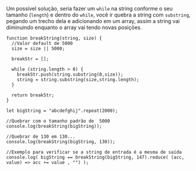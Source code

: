 Um possível solução, seria fazer um `while` na string conforme o seu tamanho (`length`) e dentro do `while`, você ir quebra a string com `substring`, pegando um trecho dela e adicionando em um array, assim a string vai diminuindo enquanto o array vai tendo novas posições.

<!-- begin snippet: js hide: false console: true babel: false -->

<!-- language: lang-js -->

    function breakString(string, size) {
      //Valor default de 5000
      size = size || 5000;

      breakStr = [];

      while (string.length > 0) {
        breakStr.push(string.substring(0,size));
        string = string.substring(size,string.length);
      }

      return breakStr;
    }

    let bigString = "abcdefghij".repeat(2000);

    //Quebrar com o tamanho padrão de  5000
    console.log(breakString(bigString));

    //Quebrar de 130 em 130...
    console.log(breakString(bigString, 130));

    //Exemplo para verificar se a string de entrada é a mesma de saída
    console.log( bigString == breakString(bigString, 147).reduce( (acc, value) => acc += value , "") );

<!-- end snippet -->
